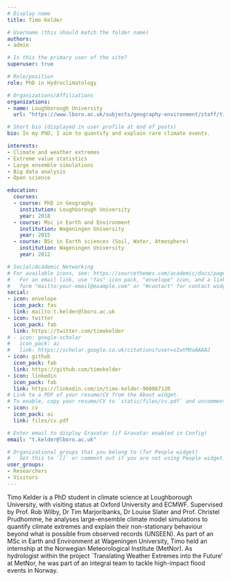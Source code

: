 ```yaml
---
# Display name
title: Timo Kelder

# Username (this should match the folder name)
authors:
- admin

# Is this the primary user of the site?
superuser: true

# Role/position
role: PhD in Hydroclimatology

# Organizations/Affiliations
organizations:
- name: Loughborough University
  url: "https://www.lboro.ac.uk/subjects/geography-environment/staff/timo-kelder/"

# Short bio (displayed in user profile at end of posts)
bio: In my PhD, I aim to quantify and explain rare climate events.

interests:
- Climate and weather extremes
- Extreme value statistics
- Large ensemble simulations
- Big data analysis
- Open science

education:
  courses:
  - course: PhD in Geography
    institution: Loughborough University
    year: 2018
  - course: Msc in Earth and Environment
    institution: Wageningen University
    year: 2015
  - course: BSc in Earth sciences (Soil, Water, Atmosphere)
    institution: Wageningen University
    year: 2012

# Social/Academic Networking
# For available icons, see: https://sourcethemes.com/academic/docs/page-builder/#icons
#   For an email link, use "fas" icon pack, "envelope" icon, and a link in the
#   form "mailto:your-email@example.com" or "#contact" for contact widget.
social:
- icon: envelope
  icon_pack: fas
  link: mailto:t.kelder@lboro.ac.uk
- icon: twitter
  icon_pack: fab
  link: https://twitter.com/timokelder
# - icon: google-scholar
#   icon_pack: ai
#   link: https://scholar.google.co.uk/citations?user=sIwtMXoAAAAJ
- icon: github
  icon_pack: fab
  link: https://github.com/timokelder
- icon: linkedin
  icon_pack: fab
  link: https://linkedin.com/in/timo-kelder-960867120
# Link to a PDF of your resume/CV from the About widget.
# To enable, copy your resume/CV to `static/files/cv.pdf` and uncomment the lines below.
- icon: cv
  icon_pack: ai
  link: files/cv.pdf

# Enter email to display Gravatar (if Gravatar enabled in Config)
email: "t.kelder@lboro.ac.uk"

# Organizational groups that you belong to (for People widget)
#   Set this to `[]` or comment out if you are not using People widget.
user_groups:
- Researchers
- Visitors
---
```


Timo Kelder is a PhD student in climate science at Loughborough University, with visiting status at Oxford University and ECMWF. Supervised by Prof. Rob Wilby, Dr Tim Marjoribanks, Dr Louise Slater and Prof. Christel Prudhomme, he analyses large-ensemble climate model simulations to quantify climate extremes and explain their non-stationary behaviour beyond what is possible from observed records (UNSEEN). As part of an MSc in Earth and Environment at Wageningen University, Timo held an internship at the Norwegian Meteorological Institute (MetNor). As hydrologist within the project `Translating Weather Extremes into the Future’ at MetNor, he was part of an integral team to tackle high-impact flood events in Norway. 
